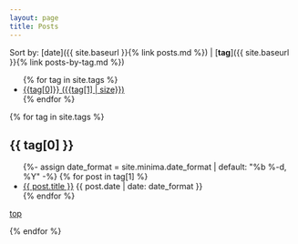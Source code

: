 ```yaml
---
layout: page
title: Posts
---
```


Sort by: [date]({{ site.baseurl }}{% link posts.md %}) \| [**tag**]({{ site.baseurl }}{% link posts-by-tag.md %})

<ul class="tag-list">
{% for tag in site.tags %}
<li class="tag-link"> <a href="#{{tag[0]}}">{{tag[0]}} ({{tag[1] | size}})</a> </li>
{% endfor %}
</ul>

{% for tag in site.tags %}
## {{ tag[0] }}
  <ul class="post-list">
    {%- assign date_format = site.minima.date_format | default: "%b %-d, %Y" -%}
    {% for post in tag[1] %}
      <li>
        <a class="post-link" href="{{ post.url }}">{{ post.title }}</a>
        <span class="post-meta">{{ post.date | date: date_format }}</span>
      </li>
    {% endfor %}
  </ul>
  <p> <a href="{{ site.baseurl }}{% link posts-by-tag.md %}"> top </a>
  </p>
{% endfor %}